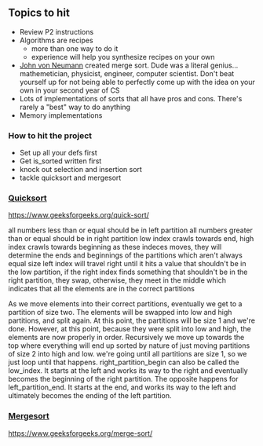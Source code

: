 ## Topics to hit

- Review P2 instructions
- Algorithms are recipes
	- more than one way to do it
	- experience will help you synthesize recipes on your own
- [John von Neumann](https://en.wikipedia.org/wiki/John_von_Neumann) created merge sort. Dude was a literal genius... mathemetician, physicist, engineer, computer scientist. Don't beat yourself up for not being able to perfectly come up with the idea on your own in your second year of CS
- Lots of implementations of sorts that all have pros and cons. There's rarely a "best" way to do anything
- Memory implementations

### How to hit the project
- Set up all your defs first
- Get is_sorted written first
- knock out selection and insertion sort
- tackle quicksort and mergesort

### [Quicksort](https://en.wikipedia.org/wiki/Quicksort)

https://www.geeksforgeeks.org/quick-sort/

all numbers less than or equal should be in left partition
all numbers greater than or equal should be in right partition
low index crawls towards end, high index crawls towards beginning
as these indeces moves, they will determine the ends and beginnings of the partitions which aren't always equal size
left index will travel right until it hits a value that shouldn't be in the low partition, if the right index finds something that shouldn't be in the right partition, they swap, otherwise, they meet in the middle which indicates that all the elements are in the correct partitions

As we move elements into their correct partitions, eventually we get to a partition of size two. The elements will be swapped into low and high partitions, and split again. At this point, the partitions will be size 1 and we're done. However, at this point, because they were split into low and high, the elements are now properly in order. Recursively we move up towards the top where everything will end up sorted by nature of just moving partitions of size 2 into high and low. we're going until all partitions are size 1, so we just loop until that happens. right_partition_begin can also be called the low_index. It starts at the left and works its way to the right and eventually becomes the beginning of the right partition. The opposite happens for left_partition_end. It starts at the end, and works its way to the left and ultimately becomes the ending of the left partition.

### [Mergesort](https://en.wikipedia.org/wiki/Merge_sort)

https://www.geeksforgeeks.org/merge-sort/

